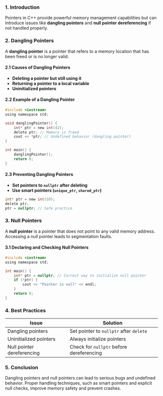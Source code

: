 ### 1. Introduction
Pointers in C++ provide powerful memory management capabilities but can introduce issues like **dangling pointers** and **null pointer dereferencing** if not handled properly.

### 2. Dangling Pointers
A **dangling pointer** is a pointer that refers to a memory location that has been freed or is no longer valid.

#### **2.1 Causes of Dangling Pointers**
- **Deleting a pointer but still using it**
- **Returning a pointer to a local variable**
- **Uninitialized pointers**

#### **2.2 Example of a Dangling Pointer**
```c
#include <iostream>
using namespace std;

void danglingPointer() {
    int* ptr = new int(42);
    delete ptr; // Memory is freed
    cout << *ptr; // Undefined behavior (dangling pointer)
}

int main() {
    danglingPointer();
    return 0;
}
```

#### **2.3 Preventing Dangling Pointers**
- **Set pointers to `nullptr` after deleting**
- **Use smart pointers (`unique_ptr`, `shared_ptr`)**

```c
int* ptr = new int(10);
delete ptr;
ptr = nullptr; // Safe practice
```

### 3. Null Pointers
A **null pointer** is a pointer that does not point to any valid memory address. Accessing a null pointer leads to segmentation faults.

#### **3.1 Declaring and Checking Null Pointers**
```c
#include <iostream>
using namespace std;

int main() {
    int* ptr = nullptr; // Correct way to initialize null pointer
    if (!ptr) {
        cout << "Pointer is null" << endl;
    }
    return 0;
}
```

### 4. Best Practices
| Issue | Solution |
|-------|----------|
| Dangling pointers | Set pointer to `nullptr` after `delete` |
| Uninitialized pointers | Always initialize pointers |
| Null pointer dereferencing | Check for `nullptr` before dereferencing |

### 5. Conclusion
Dangling pointers and null pointers can lead to serious bugs and undefined behavior. Proper handling techniques, such as smart pointers and explicit null checks, improve memory safety and prevent crashes.